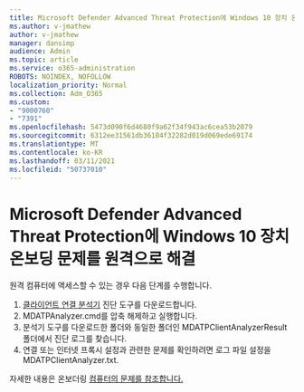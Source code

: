 ```yaml
---
title: Microsoft Defender Advanced Threat Protection에 Windows 10 장치 온보딩 문제를 원격으로 해결
ms.author: v-jmathew
author: v-jmathew
manager: dansimp
audience: Admin
ms.topic: article
ms.service: o365-administration
ROBOTS: NOINDEX, NOFOLLOW
localization_priority: Normal
ms.collection: Adm_O365
ms.custom:
- "9000760"
- "7391"
ms.openlocfilehash: 5473d090f6d4680f9a62f34f943ac6cea53b2079
ms.sourcegitcommit: 6312ee31561db36104f32282d019d069ede69174
ms.translationtype: MT
ms.contentlocale: ko-KR
ms.lasthandoff: 03/11/2021
ms.locfileid: "50737010"
---
```

# <a name="remotely-fix-problems-with-onboarding-windows-10-devices-to-microsoft-defender-advanced-threat-protection"></a>Microsoft Defender Advanced Threat Protection에 Windows 10 장치 온보딩 문제를 원격으로 해결

원격 컴퓨터에 액세스할 수 있는 경우 다음 단계를 수행합니다.

1. [클라이언트 연결 분석기](https://go.microsoft.com/fwlink/?linkid=2143466) 진단 도구를 다운로드합니다.
2. MDATPAnalyzer.cmd를 압축 해제하고 실행합니다.
3. 분석기 도구를 다운로드한 폴더와 동일한 폴더인 MDATPClientAnalyzerResult 폴더에서 진단 로그를 찾습니다.
4. 연결 또는 인터넷 프록시 설정과 관련한 문제를 확인하려면 로그 파일 설정을 MDATPClientAnalyzer.txt.

자세한 내용은 온보더링 [컴퓨터의 문제를 참조합니다.](https://go.microsoft.com/fwlink/?linkid=2143634)
